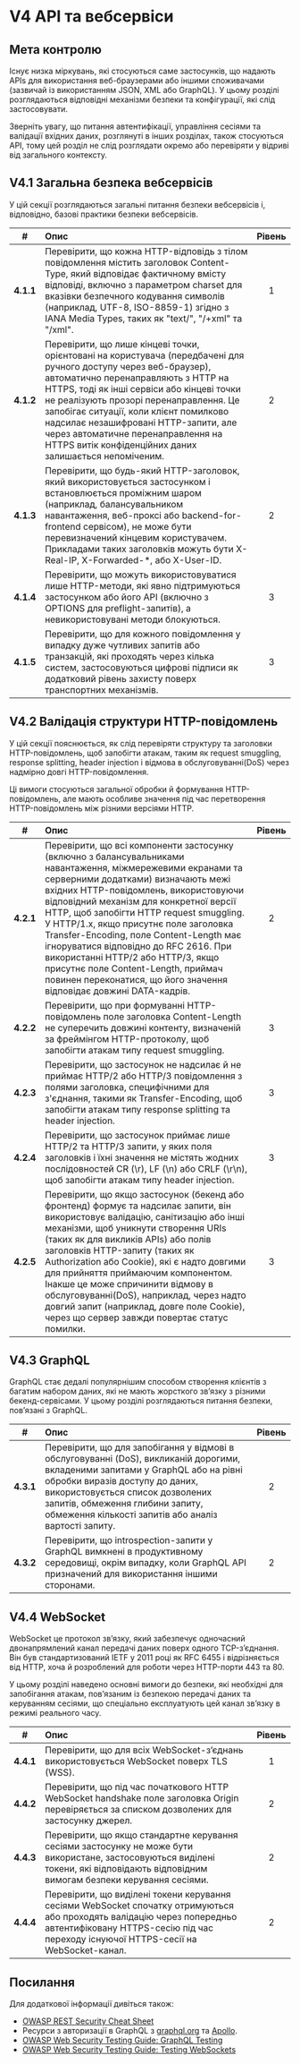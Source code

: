 # V4 API та вебсервіси

## Мета контролю

Існує низка міркувань, які стосуються саме застосунків, що надають APIs для використання веб-браузерами або іншими споживачами (зазвичай із використанням JSON, XML або GraphQL). У цьому розділі розглядаються відповідні механізми безпеки та конфігурації, які слід застосовувати.

Зверніть увагу, що питання автентифікації, управління сесіями та валідації вхідних даних, розглянуті в інших розділах, також стосуються API, тому цей розділ не слід розглядати окремо або перевіряти у відриві від загального контексту.

## V4.1 Загальна безпека вебсервісів

У цій секції розглядаються загальні питання безпеки вебсервісів і, відповідно, базові практики безпеки вебсервісів.

| # | Опис | Рівень |
| :---: | :--- | :---: |
| **4.1.1** | Перевірити, що кожна HTTP-відповідь з тілом повідомлення містить заголовок Content-Type, який відповідає фактичному вмісту відповіді, включно з параметром charset для вказівки безпечного кодування символів (наприклад, UTF-8, ISO-8859-1) згідно з IANA Media Types, таких як "text/", "/+xml" та "/xml". | 1 |
| **4.1.2** | Перевірити, що лише кінцеві точки, орієнтовані на користувача (передбачені для ручного доступу через веб-браузер), автоматично перенаправляють з HTTP на HTTPS, тоді як інші сервіси або кінцеві точки не реалізують прозорі перенаправлення. Це запобігає ситуації, коли клієнт помилково надсилає незашифровані HTTP-запити, але через автоматичне перенаправлення на HTTPS витік конфіденційних даних залишається непоміченим. | 2 |
| **4.1.3** | Перевірити, що будь-який HTTP-заголовок, який використовується застосунком і встановлюється проміжним шаром (наприклад, балансувальником навантаження, веб-проксі або backend-for-frontend сервісом), не може бути перевизначений кінцевим користувачем. Прикладами таких заголовків можуть бути X-Real-IP, X-Forwarded-*, або X-User-ID. | 2 |
| **4.1.4** | Перевірити, що можуть використовуватися лише HTTP-методи, які явно підтримуються застосунком або його API (включно з OPTIONS для preflight-запитів), а невикористовувані методи блокуються. | 3 |
| **4.1.5** | Перевірити, що для кожного повідомлення у випадку дуже чутливих запитів або транзакцій, які проходять через кілька систем, застосовуються цифрові підписи як додатковий рівень захисту поверх транспортних механізмів. | 3 |

## V4.2 Валідація структури HTTP-повідомлень

У цій секції пояснюється, як слід перевіряти структуру та заголовки HTTP-повідомлень, щоб запобігти атакам, таким як request smuggling, response splitting, header injection і відмова в обслуговуванні(DoS) через надмірно довгі HTTP-повідомлення.

Ці вимоги стосуються загальної обробки й формування HTTP-повідомлень, але мають особливе значення під час перетворення HTTP-повідомлень між різними версіями HTTP.

| # | Опис | Рівень |
| :---: | :--- | :---: |
| **4.2.1** | Перевірити, що всі компоненти застосунку (включно з балансувальниками навантаження, міжмережевими екранами та серверними додатками) визначають межі вхідних HTTP-повідомлень, використовуючи відповідний механізм для конкретної версії HTTP, щоб запобігти HTTP request smuggling. У HTTP/1.x, якщо присутнє поле заголовка Transfer-Encoding, поле Content-Length має ігноруватися відповідно до RFC 2616. При використанні HTTP/2 або HTTP/3, якщо присутнє поле Content-Length, приймач повинен переконатися, що його значення відповідає довжині DATA-кадрів. | 2 |
| **4.2.2** | Перевірити, що при формуванні HTTP-повідомлень поле заголовка Content-Length не суперечить довжині контенту, визначеній за фреймінгом HTTP-протоколу, щоб запобігти атакам типу request smuggling. | 3 |
| **4.2.3** | Перевірити, що застосунок не надсилає й не приймає HTTP/2 або HTTP/3 повідомлення з полями заголовка, специфічними для з'єднання, такими як Transfer-Encoding, щоб запобігти атакам типу response splitting та header injection. | 3 |
| **4.2.4** | Перевірити, що застосунок приймає лише HTTP/2 та HTTP/3 запити, у яких поля заголовків і їхні значення не містять жодних послідовностей CR (\r), LF (\n) або CRLF (\r\n), щоб запобігти атакам типу header injection. | 3 |
| **4.2.5** | Перевірити, що якщо застосунок (бекенд або фронтенд) формує та надсилає запити, він використовує валідацію, санітизацію або інші механізми, щоб уникнути створення URIs (таких як для викликів APIs) або полів заголовків HTTP-запиту (таких як Authorization або Cookie), які є надто довгими для прийняття приймаючим компонентом. Інакше це може спричинити відмову в обслуговуванні(DoS), наприклад, через надто довгий запит (наприклад, довге поле Cookie), через що сервер завжди повертає статус помилки. | 3 |

## V4.3 GraphQL

GraphQL стає дедалі популярнішим способом створення клієнтів з багатим набором даних, які не мають жорсткого зв’язку з різними бекенд-сервісами. У цьому розділі розглядаються питання безпеки, пов’язані з GraphQL.

| # | Опис | Рівень |
| :---: | :--- | :---: |
| **4.3.1** | Перевірити, що для запобігання у відмові в обслуговуванні (DoS), викликаній дорогими, вкладеними запитами у GraphQL або на рівні обробки виразів доступу до даних, використовується список дозволених запитів, обмеження глибини запиту, обмеження кількості запитів або аналіз вартості запиту. | 2 |
| **4.3.2** | Перевірити, що introspection-запити у GraphQL вимкнені в продуктивному середовищі, окрім випадку, коли GraphQL API призначений для використання іншими сторонами. | 2 |

## V4.4 WebSocket

WebSocket це протокол зв’язку, який забезпечує одночасний двонапрямлений канал передачі даних поверх одного TCP-з’єднання. Він був стандартизований IETF у 2011 році як RFC 6455 і відрізняється від HTTP, хоча й розроблений для роботи через HTTP-порти 443 та 80.

У цьому розділі наведено основні вимоги до безпеки, які необхідні для запобігання атакам, пов’язаним із безпекою передачі даних та керуванням сесіями, що спеціально експлуатують цей канал зв’язку в режимі реального часу.

| # | Опис | Рівень |
| :---: | :--- | :---: |
| **4.4.1** | Перевірити, що для всіх WebSocket-з’єднань використовується WebSocket поверх TLS (WSS). | 1 |
| **4.4.2** | Перевірити, що під час початкового HTTP WebSocket handshake поле заголовка Origin перевіряється за списком дозволених для застосунку джерел. | 2 |
| **4.4.3** | Перевірити, що якщо стандартне керування сесіями застосунку не може бути використане, застосовуються виділені токени, які відповідають відповідним вимогам безпеки керування сесіями. | 2 |
| **4.4.4** | Перевірити, що виділені токени керування сесіями WebSocket спочатку отримуються або проходять валідацію через попередньо автентифіковану HTTPS-сесію під час переходу існуючої HTTPS-сесії на WebSocket-канал. | 2 |

## Посилання

Для додаткової інформації дивіться також:

* [OWASP REST Security Cheat Sheet](https://cheatsheetseries.owasp.org/cheatsheets/REST_Security_Cheat_Sheet.html)
* Ресурси з авторизації в GraphQL з [graphql.org](https://graphql.org/learn/authorization/) та [Apollo](https://www.apollographql.com/docs/apollo-server/security/authentication/#authorization-methods).
* [OWASP Web Security Testing Guide: GraphQL Testing](https://owasp.org/www-project-web-security-testing-guide/stable/4-Web_Application_Security_Testing/12-API_Testing/01-Testing_GraphQL)
* [OWASP Web Security Testing Guide: Testing WebSockets](https://owasp.org/www-project-web-security-testing-guide/stable/4-Web_Application_Security_Testing/11-Client-side_Testing/10-Testing_WebSockets)
